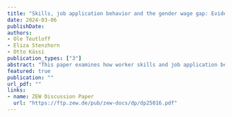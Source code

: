```yaml
---
title: "Skills, job application behavior and the gender wage gap: Evidence from online freelancing"
date: 2024-03-06
publishDate: 
authors:
- Ole Teutloff
- Eliza Stenzhorn
- Otto Kässi
publication_types: ["3"]
abstract: "This paper examines how worker skills and job application behavior contribute to the gender wage gap on a major online freelancing platform. We observe significant occupational sorting by gender, with women over-represented in lower-paying project categories and tending to earn less than men even within the same categories. The unexplained gender wage gap conditional on education is initially 39.9\%, but it narrows to under 2\% when accounting for differences in human capital and application strategies. Our analysis shows that application behavior, including job preferences and asking wages, is the primary factor, explaining up to 90\% of the wage gap. We also find that women work on longer projects and achieve higher application success rates than men, which helps offset lower hourly earnings by accumulating more work hours. While men have slightly greater platform and traditional work experience it has minimal impact on wage outcomes. These findings suggest that the gender wage gap on the platform primarily reflects distinct usage patterns between men and women."
featured: true
publication: ""
url_pdf: ""
links:
- name: ZEW Discussion Paper
  url: "https://ftp.zew.de/pub/zew-docs/dp/dp25016.pdf"
---
```




